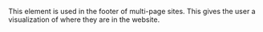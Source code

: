 This element is used in the footer of multi-page sites. This gives the user a visualization of where they are in the website.
